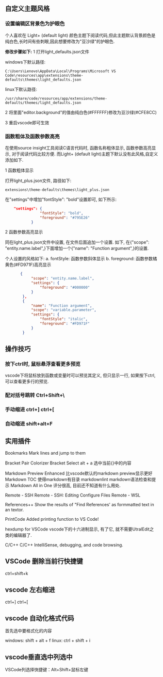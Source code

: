 
## 自定义主题风格

### 设置编辑区背景色为护眼色

个人喜欢在 Light+ (default light) 颜色主题下阅读代码,但此主题默认背景颜色是纯白色,长时间有些刺眼,因此想要修改为"豆沙绿"的护眼色.

**修改步骤如下:**
1 打开light_defaults.json文件

windows下默认路径:
```
C:\Users\Lenovo\AppData\Local\Programs\Microsoft VS Code\resources\app\extensions\theme-defaults\themes\light_defaults.json
```

linux下默认路径:
```
/usr/share/code/resources/app/extensions/theme-defaults/themes/light_defaults.json
```

2 将里面"editor.background"的值由纯白色(#FFFFFF)修改为豆沙绿(#CFE8CC)

3 重启vscode即可生效

### 函数粗体及函数参数高亮

在使用source insight工具阅读C语言代码时, 函数名称粗体显示, 函数参数高亮显示, 对于阅读代码比较方便. 而Light+ (default light)主题下默认没有此风格,自定义添加如下.

1 函数粗体显示

打开light_plus.json文件, 路径如下:
```
extensions\theme-defaults\themes\light_plus.json
```

在"settings"中增加"fontStyle": "bold"设置即可, 如下所示:

```json
	"settings": {
				"fontStyle": "bold",
				"foreground": "#795E26"
			}
```

2 函数参数高亮显示

同在light_plus.json文件中设置, 在文件后面追加一个设置. 如下, 在{"scope": "entity.name.label",}下面增加一个{"name": "Function argument",}的设置.

个人设置的风格如下:
a. fontStyle: 函数参数斜体显示
b. foreground: 函数参数橘黄色(#FD971F)高亮显示

```json
	   {
			"scope": "entity.name.label",
			"settings": {
				"foreground": "#000000"
			}
		},
		{
			"name": "Function argument",
			"scope": "variable.parameter",
			"settings": {
				"fontStyle": "italic",
				"foreground": "#FD971F"
			}
		}
```

## 操作技巧

### 按下ctrl时, 鼠标悬浮查看更多预览

vscode下将鼠标放到函数或变量时可以预览其定义, 但只显示一行, 如果按下ctrl, 可以查看更多行的预览.

### 配对括号跳转 Ctrl+Shift+\

### 手动缩进 ctrl+] ctrl+[

### 自动缩进 shift+alt+F

## 实用插件

Bookmarks
  Mark lines and jump to them

Bracket Pair Colorizer
Bracket Select
  alt + a 选中当前{}中的内容

Markdown Preview Enhanced
  比vscode默认的markdown preview显示更好
Markdown TOC
  使得markdown有目录
markdownlint
  markdown语法检查和提示
Markdown All in One
  评分很高, 目前还不知道有什么用处.

Remote - SSH
Remote - SSH: Editing Configure Files
Remote - WSL

References++
  Show the results of "Find References' as formmatted text in an textor.

PrintCode
  Added printing function to VS Code!

hexdump for VSCode
  vscode下的十六进制显示, 有了它, 就不需要UtralEdit之类的编辑器了.

C/C++
  C/C++ IntelliSense, debugging, and code browsing.

## VSCode 删除当前行快捷键

ctrl+shift+k

## vscode 左右缩进

ctrl+]
ctrl+[

## vscode 自动化格式代码

首先选中要格式化的内容

windows:  shift + alt + f
linux: ctrl + shift + i

## vscode垂直选中列选中

VSCode列选择快捷键：Alt+Shift+鼠标左键


